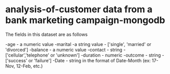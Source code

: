 # analysis-of-customer data from a bank marketing campaign-mongodb

The fields in this dataset are as follows

-age -  a numeric value 
-marital -a string value - ['single', 'married' or 'divorced']
-balance - a numeric value
-contact - string - ['cellular','telephone' or 'unknown']
-duration - numeric
-outcome - string - ['success' or 'failure']
-Date - string in the format of Date-Month (ex: 17-Nov, 12-Feb, etc.)
